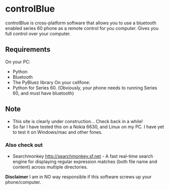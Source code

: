 # controlBlue #
controlBlue is cross-platform software that allows you to use a bluetooth enabled series 60 phone as a remote control for you computer. Gives you full control over your computer.

## Requirements ##
On your PC:
  * Python
  * Bluetooth
  * The PyBluez library
On your cellfone:
  * Python for Series 60. (Obviously, your phone needs to running Series 60, and must have bluetooth)

## Note ##
  * This site is clearly under construction... Check back in a while!
  * So far I have tested this on a Nokia 6630, and Linux on my PC. I have yet to test it on Windows/mac and other fones.

### Also check out ###
  * Searchmonkey http://searchmonkey.sf.net - A fast real-time search engine for displaying regular expression matches (both file name and content) across multiple directories.



**Disclaimer**
I am in NO way responsible if this software screws up your phone/computer.